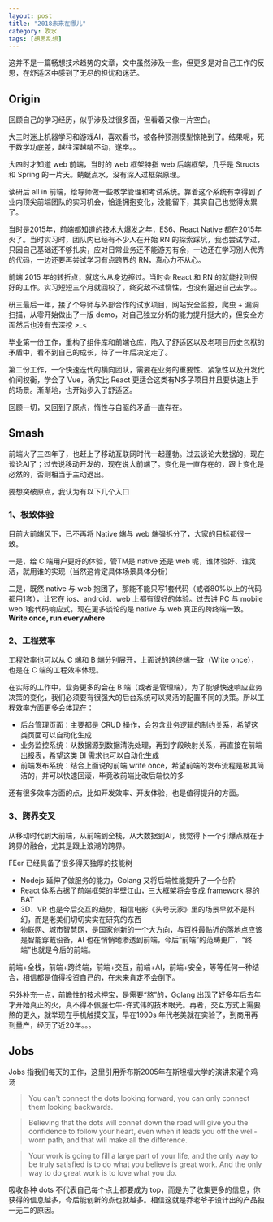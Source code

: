 ```yaml
---
layout: post
title: "2018未来在哪儿"
category: 吹水
tags: [胡思乱想]
---
```


这并不是一篇畅想技术趋势的文章，文中虽然涉及一些，但更多是对自己工作的反思，在舒适区中感到了无尽的担忧和迷茫。

<!-- more -->

## Origin

回顾自己的学习经历，似乎涉及过很多面，但看着又像一片空白。

大三时迷上机器学习和游戏AI，喜欢看书，被各种预测模型惊艳到了。结果呢，死于数学功底差，越往深越啃不动，遂卒。。

大四时才知道 web 前端，当时的 web 框架特指 web 后端框架，几乎是 Structs 和 Spring 的一片天。蜻蜓点水，没有深入过框架原理。

读研后 all in 前端，给导师做一些教学管理和考试系统。靠着这个系统有幸得到了业内顶尖前端团队的实习机会，恰逢拥抱变化，没能留下，其实自己也觉得太累了。

当时是2015年，前端都知道的技术大爆发之年，ES6、React Native 都在2015年火了。当时实习时，团队内已经有不少人在开始 RN 的探索踩坑，我也尝试学过，只因自己基础还不够扎实，应对日常业务还不能游刃有余，一边还在学习别人优秀的代码，一边还要再尝试学习有点跨界的 RN，真心力不从心。

前端 2015 年的转折点，就这么从身边擦过。当时会 React 和 RN 的就能找到很好的工作。实习短短三个月就回校了，终究敌不过惰性，也没有逼迫自己去学。。

研三最后一年，接了个导师与外部合作的试水项目，网站安全监控，爬虫 + 漏洞扫描，从零开始做出了一版 demo，对自己独立分析的能力提升挺大的，但安全方面然后也没有去深挖 >_<

毕业第一份工作，重构了组件库和前端仓库，陷入了舒适区以及老项目历史包袱的矛盾中，看不到自己的成长，待了一年后决定走了。

第二份工作，一个快速迭代的横向团队，需要在业务的重要性、紧急性以及开发代价间权衡，学会了 Vue，确实比 React 更适合这类有N多子项目并且要快速上手的场景。渐渐地，也开始步入了舒适区。

回顾一切，又回到了原点，惰性与自驱的矛盾一直存在。



## Smash

前端火了三四年了，也赶上了移动互联网时代一起蓬勃。过去谈论大数据的，现在谈论AI了；过去说移动开发的，现在说大前端了。变化是一直存在的，跟上变化是必然的，否则相当于主动退出。

要想突破原点，我认为有以下几个入口

### 1、极致体验

目前大前端风下，已不再将 Native 端与 web 端强拆分了，大家的目标都很一致。

一是，给 C 端用户更好的体验，管TM是 native 还是 web 呢，谁体验好、谁灵活，就用谁的实现（当然这肯定具体场景具体分析）

二是，既然 native 与 web 抱团了，那能不能只写1套代码（或者80%以上的代码都用1套），让它在 ios、android、web 上都有很好的体验。过去讲 PC 与 mobile web 1套代码响应式，现在更多谈论的是 native 与 web 真正的跨终端一致。**Write once, run everywhere**

### 2、工程效率

工程效率也可以从 C 端和 B 端分别展开，上面说的跨终端一致（Write once），也是在 C 端的工程效率体现。

在实际的工作中，业务更多的会在 B 端（或者是管理端），为了能够快速响应业务决策的变化，我们必须要有很强大的后台系统可以灵活的配置不同的决策。所以工程效率方面更多会体现在：

- 后台管理页面：主要都是 CRUD 操作，会包含业务逻辑的制约关系，希望这类页面可以自动化生成
- 业务监控系统：从数据源到数据清洗处理，再到字段映射关系，再直接在前端出报表，希望这类 BI 需求也可以自动化生成
- 前端发布系统：结合上面说的前端 write once，希望前端的发布流程是极其简洁的，并可以快速回滚，毕竟改前端比改后端快的多

还有很多效率方面的点，比如开发效率、开发体验，也是值得提升的方面。

### 3、跨界交叉

从移动时代到大前端，从前端到全栈，从大数据到AI，我觉得下一个引爆点就在于跨界的融合，尤其是跟上浪潮的跨界。

FEer 已经具备了很多得天独厚的技能树

- Nodejs 延伸了做服务的能力，Golang 又将后端性能提升了一个台阶
- React 体系占据了前端框架的半壁江山，三大框架将会变成 framework 界的 BAT
- 3D、VR 也是今后交互的趋势，相信电影《头号玩家》里的场景早就不是科幻，而是老美们切切实实在研究的东西
- 物联网、城市智慧网，是国家创新的一个大方向，与百姓最贴近的落地点应该是智能穿戴设备，AI 也在悄悄地渗透到前端，今后“前端”的范畴更广，“终端”也就是今后的前端。

前端+全栈，前端+跨终端，前端+交互，前端+AI，前端+安全，等等任何一种结合，相信都是值得投资自己的，在未来肯定不会倒下。

另外补充一点，前瞻性的技术押宝，是需要“熬”的，Golang 出现了好多年后去年才开始真正的火，真不得不佩服七牛-许式伟的技术眼光。再者，交互方式上需要熬的更久，就举现在手机触摸交互，早在1990s 年代老美就在实验了，到商用再到量产，经历了近20年。。。



## Jobs

Jobs 指我们每天的工作，这里引用乔布斯2005年在斯坦福大学的演讲来灌个鸡汤

> You can't connect the dots looking forward, you can only connect them looking backwards.

> Believing that the dots will connet down the road will give you the confidence to follow your heart, even when it leads you off the well-worn path, and that will make all the difference.

> Your work is going to fill a large part of your life, and the only way to be truly satisfied is to do what you believe is great work. And the only way to do great work is to love what you do.

吸收各种 dots 不代表自己每个点上都要成为 top，而是为了收集更多的信息，你获得的信息越多，今后能创新的点也就越多。相信这就是乔老爷子设计出的产品独一无二的原因。

